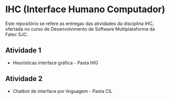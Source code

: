 # IHC (Interface Humano Computador)
Este repositório se refere as entregas das atividades da disciplina IHC, ofertada no curso de Desenvolvimento de Software Multiplataforma da Fatec SJC.

## Atividade 1
* Heurísticas interface gráfica - Pasta HIG

## Atividade 2
* Chatbot de interface por linguagem - Pasta CIL
